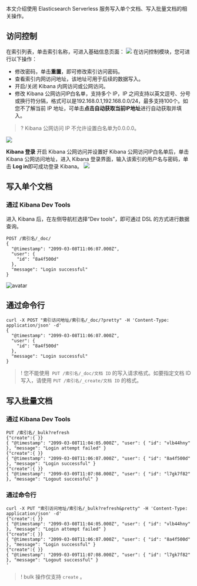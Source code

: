 本文介绍使用 Elasticsearch Serverless 服务写入单个文档、写入批量文档的相关操作。

## 访问控制
在索引列表，单击索引名称，可进入基础信息页面：
![](https://qcloudimg.tencent-cloud.cn/raw/262a3aaccce0f2abba71fea57b5069e7.png)
在访问控制模块，您可进行以下操作：
- 修改密码，单击**重置**，即可修改索引访问密码。
- 查看索引内网访问地址，该地址可用于后续的数据写入。
- 开启/关闭 Kibana 内网访问或公网访问。
- 修改 Kibana 公网访问IP白名单，支持多个 IP，IP 之间支持以英文逗号、分号或换行符分隔，格式可以是192.168.0.1,192.168.0.0/24，最多支持100个。如您不了解当前 IP 地址，可单击**点击自动获取当前IP地址**进行自动获取并填入。
>? Kibana 公网访问 IP 不允许设置白名单为0.0.0.0。

![](https://qcloudimg.tencent-cloud.cn/raw/f122094adfa6b42d8da37a5fcd284729.png)

**Kibana 登录**
开启 Kibana 公网访问并设置好 Kibana 公网访问IP白名单后，单击 Kibana 公网访问地址，进入 Kibana 登录界面，输入该索引的用户名与密码，单击 **Log in**即可成功登录 Kibana。
![](https://qcloudimg.tencent-cloud.cn/raw/1eb88877fdf2c59712922465f6310dab.png)

## 写入单个文档
### 通过 Kibana Dev Tools
进入 Kibana 后，在左侧导航栏选择“Dev tools”，即可通过 DSL 的方式进行数据查询。
```
POST /索引名/_doc/
{
  "@timestamp": "2099-03-08T11:06:07.000Z",
  "user": {
    "id": "8a4f500d"
  },
  "message": "Login successful"
}
```
![avatar](devtools.png)

## 通过命令行
```
curl -X POST "索引访问地址/索引名/_doc/?pretty" -H 'Content-Type: application/json' -d'
{
  "@timestamp": "2099-03-08T11:06:07.000Z",
  "user": {
    "id": "8a4f500d"
  },
  "message": "Login successful"
}

```

>! 您不能使用` PUT /索引名/_doc/文档 ID` 的写入请求格式。如要指定文档 ID 写入，请使用 `PUT /索引名/_create/文档 ID` 的格式。

## 写入批量文档
### 通过 Kibana Dev Tools
```
PUT /索引名/_bulk?refresh
{"create":{ }}
{ "@timestamp": "2099-03-08T11:04:05.000Z", "user": { "id": "vlb44hny" }, "message": "Login attempt failed" }
{"create":{ }}
{ "@timestamp": "2099-03-08T11:06:07.000Z", "user": { "id": "8a4f500d" }, "message": "Login successful" }
{"create":{ }}
{ "@timestamp": "2099-03-09T11:07:08.000Z", "user": { "id": "l7gk7f82" }, "message": "Logout successful" }
```

### 通过命令行
```
curl -X PUT "索引访问地址/索引名/_bulk?refresh&pretty" -H 'Content-Type: application/json' -d'
{"create":{ }}
{ "@timestamp": "2099-03-08T11:04:05.000Z", "user": { "id": "vlb44hny" }, "message": "Login attempt failed" }
{"create":{ }}
{ "@timestamp": "2099-03-08T11:06:07.000Z", "user": { "id": "8a4f500d" }, "message": "Login successful" }
{"create":{ }}
{ "@timestamp": "2099-03-09T11:07:08.000Z", "user": { "id": "l7gk7f82" }, "message": "Logout successful" }
'
```
>! bulk 操作仅支持 `create` 。


